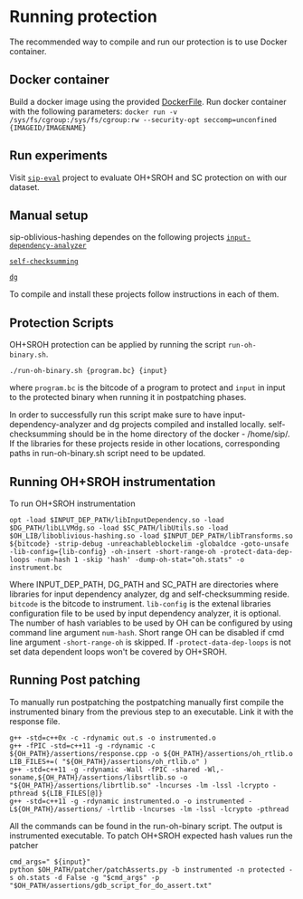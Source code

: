 # Running protection 
The recommended way to compile and run our protection is to use Docker container. 

Docker container
--------------------------------------------------
Build a docker image using the provided [DockerFile](https://github.com/tum-i22/sip-oblivious-hashing/tree/acsac/docker).
Run docker container with the following parameters:
```docker run -v /sys/fs/cgroup:/sys/fs/cgroup:rw --security-opt seccomp=unconfined {IMAGEID/IMAGENAME}```


Run experiments
--------------------------------------------------
Visit [```sip-eval```](https://github.com/mr-ma/sip-eval/tree/acsac) project to evaluate OH+SROH and SC protection on with our dataset. 

Manual setup 
---------------------------------
sip-oblivious-hashing dependes on the following projects
[```input-dependency-analyzer```](https://github.com/tum-i22/input-dependency-analyzer)

[```self-checksumming```](https://github.com/tum-i22/self-checksumming)

[```dg```](https://github.com/tum-i22/dg)

To compile and install these projects follow instructions in each of them.

Protection Scripts
--------------------------------
OH+SROH protection can be applied by running the script ```run-oh-binary.sh```.

```./run-oh-binary.sh {program.bc} {input}```

where ```program.bc``` is the bitcode of a program to protect and ```input``` in input to the protected binary when running it in postpatching phases.

In order to successfully run this script make sure to have input-dependency-analyzer and dg projects compiled and installed locally. self-checksumming should be in the home directory of the docker - /home/sip/.
If the libraries for these projects reside in other locations, corresponding paths in run-oh-binary.sh script need to be updated. 


Running OH+SROH instrumentation
------------------------------------------------
To run OH+SROH instrumentation

```opt -load $INPUT_DEP_PATH/libInputDependency.so -load $DG_PATH/libLLVMdg.so -load $SC_PATH/libUtils.so -load $OH_LIB/liboblivious-hashing.so -load $INPUT_DEP_PATH/libTransforms.so ${bitcode} -strip-debug -unreachableblockelim -globaldce -goto-unsafe -lib-config={lib-config} -oh-insert -short-range-oh -protect-data-dep-loops -num-hash 1 -skip 'hash' -dump-oh-stat="oh.stats" -o instrument.bc```

Where INPUT_DEP_PATH, DG_PATH and SC_PATH are directories where libraries for input dependency analyzer, dg and self-checksumming reside.
```bitcode``` is the bitcode to instrument. ```lib-config``` is the extenal libraries configuration file to be used by input dependency analyzer, it is optional.
The number of hash variables to be used by OH can be configured by using command line argument ```num-hash```. 
Short range OH can be disabled if cmd line argument ```-short-range-oh``` is skipped. If ```-protect-data-dep-loops``` is not set data dependent loops won't be covered by OH+SROH.

Running Post patching
------------------------------------
To manually run postpatching the postpatching manually first compile the instrumented binary from the previous step to an executable. Link it with the response file.
```llc instrumented.bc
g++ -std=c++0x -c -rdynamic out.s -o instrumented.o
g++ -fPIC -std=c++11 -g -rdynamic -c ${OH_PATH}/assertions/response.cpp -o ${OH_PATH}/assertions/oh_rtlib.o
LIB_FILES+=( "${OH_PATH}/assertions/oh_rtlib.o" )
g++ -std=c++11 -g -rdynamic -Wall -fPIC -shared -Wl,-soname,${OH_PATH}/assertions/libsrtlib.so -o "${OH_PATH}/assertions/librtlib.so" -lncurses -lm -lssl -lcrypto -pthread ${LIB_FILES[@]}
g++ -std=c++11 -g -rdynamic instrumented.o -o instrumented -L${OH_PATH}/assertions/ -lrtlib -lncurses -lm -lssl -lcrypto -pthread
```

All the commands can be found in the run-oh-binary script.
The output is instrumented executable. To patch OH+SROH expected hash values run the patcher

```export LD_PRELOAD="$SC_PATH/hook/build/libminm.so ${OH_PATH}/assertions/librtlib.so"
cmd_args=" ${input}"
python $OH_PATH/patcher/patchAsserts.py -b instrumented -n protected -s oh.stats -d False -g "$cmd_args" -p "$OH_PATH/assertions/gdb_script_for_do_assert.txt"
   ```
